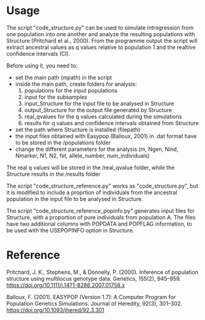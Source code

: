 # Usage

The script "code_structure.py" can be used to simulate introgression from one population into one another and analyze the resulting populations with Structure (Pritchard et al., 2000). From the programme output the script will extract ancestral values as q values relative to population 1 and the realtive confidence intervals (CI).

Before using it, you need to:
- set the main path (mpath) in the script
- inside the main path, create folders for analysis: 
    1. populations for the input populations 
    2. input for the subsamples 
    3. input_Structure for the input file to be analysed in Structure 
    4. output_Structure for the output file generated by Structure 
    5. real_qvalues for the q values calculated during the simulations 
    6. results for q values and confidence intervals obtained from Structure
- set the path where Structure is installed (filepath)
- the input files obtained with Easypop (Balloux, 2001) in .dat format have to be stored in the /populations folder
- change the different parameters for the analysis (m, Ngen, Nind, Nmarker, N1, N2, fst, allele_number, num_individuals) 

The real q values will be stored in the /real_qvalue folder, while the Structure results in the /results folder

The script "code_structure_reference.py" works as "code_structure.py", but it is modified to include a proprtion of individuals from the ancestral population in the input file to be analysed in Structure. 

The script "code_structure_reference_popinfo.py" generates input files for Structure, with a proportion of pure individuals from population A. The files have two additional columns with POPDATA and POPFLAG information, to be used with the USEPOPINFO option in Structure. 

# Reference 

Pritchard, J. K., Stephens, M., & Donnelly, P. (2000). Inference of population structure using multilocus genotype data. Genetics, 155(2), 945–959. https://doi.org/10.1111/j.1471-8286.2007.01758.x

Balloux, F. (2001). EASYPOP (Version 1.7): A Computer Program for Population Genetics Simulations. Journal of Heredity, 92(3), 301–302. https://doi.org/10.1093/jhered/92.3.301
